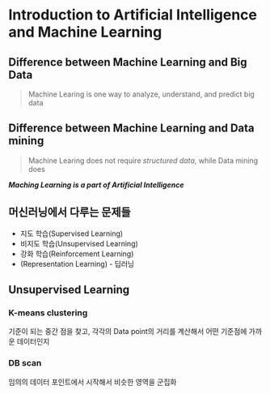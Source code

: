 # Introduction to Artificial Intelligence and Machine Learning

## Difference between Machine Learning and Big Data
> Machine Learing is one way to analyze, understand, and predict big data

## Difference between Machine Learning and Data mining
> Machine Learing does not require *structured data*, while Data mining does

***Maching Learning is a part of Artificial Intelligence***

## 머신러닝에서 다루는 문제들
- 지도 학습(Supervised Learning)
- 비지도 학습(Unsupervised Learning)
- 강화 학습(Reinforcement Learning)
- (Representation Learning) - 딥러닝 


## Unsupervised Learning
### K-means clustering
기준이 되는 중간 점을 찾고, 각각의 Data point의 거리를 계산해서 어떤 기준점에 가까운 데이터인지
### DB scan
임의의 데이터 포인트에서 시작해서 비슷한 영역을 군집화
